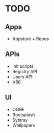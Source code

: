 # TODO
## Apps
- Appstore + Repos
## APIs
- Init scripts
- Registry API
- Users API
- V86
## UI
- OOBE
- Bootsplash
- Systray
- Wallpapers